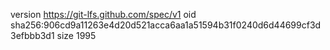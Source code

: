 version https://git-lfs.github.com/spec/v1
oid sha256:906cd9a11263e4d20d521acca6aa1a51594b31f0240d6d44699cf3d3efbbb3d1
size 1995
